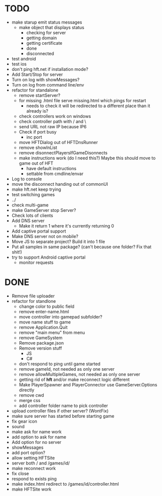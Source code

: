 TODO
====

*   make starup emit status messages
    *   make object that displays status
        *   checking for server
        *   getting domain
        *   getting certificate
        *   done
        *   disconnected
*   test android
*   test ios
*   don't ping hft.net if installation mode?
*   Add Start/Stop for server
*   Turn on log with showMessages?
*   Turn on log from command line/env
*   refactor for standalone
    *   remove startServer?
    *   for missing .html file serve missing.html which pings for restart
        *   needs to check it will be redirected to a different place than it already is?
    *   check controllers work on windows
    *   check controller path with / and \
    *   send URL not raw IP because IP6
    *   Check if port busy
        *   inc port
    *   move HFTDialog out of HFTDnsRunner
    *   remove showInList
    *   remove disonnectPlayersIfGameDisonnects
    *   make instructions work (do I need this?) Maybe this should move to game out of HFT
        *   have default instructions
        *   settable from cmdline/envar
*   Log to console
*   move the disconnect handing out of commonUI
*   make hft.net keep trying
*   test switching games
*   ../
*   check multi-game
*   make GameServer stop Server?
*   Check lots of clients
*   Add DNS server
    *   Make it return 1 where it's currently returning 0
*   Add captive portal support
*   Make DNS server not on mobile?
*   Move JS to separate project? Build it into 1 file
*   Put all samples in same package? (can't because one folder? Fix that shit!)
*   try to support Android captive portal
    *   monitor requests

DONE
====

*   Remove file uploader
*   refactor for standlone
    *   change color to public field
    *   remove enter-name.html
    *   move controller into gamepad subfolder?
    *   move name stuff to game
    *   remove Application.Quit
    *   remove "main menu" from menu
    *   remove GameSystem
    *   Remove package.json
    *   Remove version stuff
        *   JS
        *   C#
    *   don't respond to ping until game started
    *   remove gameId, not needed as only one server
    *   remove allowMultipleGames, not needed as only one server
    *   getting rid of __hft__ and/or make reconnect logic different
    *   Make PlayerSpawner and PlayerConnector use GameServer.Options directly
    *   remove cwd
    *   merge css
    *   add controller folder name to pick controller
*   upload controller files if other server? (WontFix)
*   make sure server has started before starting game
*   fix gear icon
*   sound
*   make ask for name work
*   add option to ask for name
*   Add option for no server
*   showMessages
*   add port option?
*   allow setting HFTSite
*   server both / and /games/id/
*   make reconnect work
*   fix close
*   respond to exists ping
*   make index.html redirect to /games/id/controller.html
*   make HFTSite work

